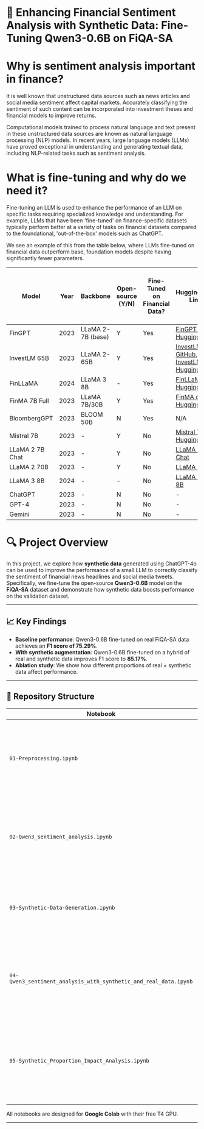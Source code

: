# 🚀 Enhancing Financial Sentiment Analysis with Synthetic Data: Fine-Tuning Qwen3-0.6B on FiQA-SA

# Why is sentiment analysis important in finance?
It is well known that unstructured data sources such as news articles and social media sentiment affect capital markets. Accurately classifying the sentiment of such content can be incorporated into investment theses and financial models to improve returns.

Computational models trained to process natural language and text present in these unstructured data sources are known as natural language processing (NLP) models. In recent years, large language models (LLMs) have proved exceptional in understanding and generating textual data, including NLP-related tasks such as sentiment analysis.

# What is fine-tuning and why do we need it?
Fine-tuning an LLM is used to enhance the performance of an LLM on specific tasks requiring specialized knowledge and understanding. For example, LLMs that have been 'fine-tuned' on finance-specific datasets typically perform better at a variety of tasks on financial datasets compared to the foundational, 'out-of-the-box' models such as ChatGPT.

We see an example of this from the table below, where LLMs fine-tuned on financial data outperform base, foundation models despite having significantly fewer parameters.

|Model          |Year|Backbone         |Open-source (Y/N)|Fine-Tuned on Financial Data?|HuggingFace Link                                                                                                                 |Financial Phrase Bank (micro F1) - 5-shot prompts|FiQA-SA (weighted F1) - 5-shot prompts|FOMC (micro-F1) - Zero-shot prompts|
|---------------|----|-----------------|-----------------|-----------------------------|---------------------------------------------------------------------------------------------------------------------------------|-------------------------------------------------|--------------------------------------|-----------------------------------|
|FinGPT         |2023|LLaMA 2-7B (base)|Y                |Yes                          |[FinGPT on HuggingFace](https://huggingface.co/FinGPT/fingpt-mt_llama2-7b_lora)                                                  |0.861                                            |0.825                                 |-                                  |
|InvestLM 65B   |2023|LLaMA 2-65B      |Y                |Yes                          |[InvestLM GitHub](https://github.com/AbaciNLP/InvestLM), [InvestLM on HuggingFace](https://huggingface.co/yixuantt/InvestLM2-AWQ)|0.71                                             |0.9                                   |0.61                               |
|FinLLaMA       |2024|LLaMA 3 8B       |-                |Yes                          |[FinLLaMA on HuggingFace](https://huggingface.co/TheFinAI/FinLLaMA-instruct)                                                     |0.7025                                           |0.7534                                |0.5                                |
|FinMA 7B Full  |2023|LLaMA 7B/30B     |Y                |Yes                          |[FinMA on HuggingFace](https://huggingface.co/TheFinAI/finma-7b-full)                                                            |0.87/0.88                                        |0.79                                  |0.52/0.49                          |
|BloombergGPT   |2023|BLOOM 50B        |N                |Yes                          |N/A                                                                                                                              |0.5107                                           |0.7505                                |-                                  |
|Mistral 7B     |2023|-                |Y                |No                           |[Mistral 7B on HuggingFace](https://huggingface.co/mistralai/Mistral-7B-v0.1)                                                    |0.29                                             |0.16                                  |0.37                               |
|LLaMA 2 7B Chat|2023|-                |Y                |No                           |[LLaMA 2 7B Chat](https://huggingface.co/meta-llama/Llama-2-7b-chat)                                                             |0.39                                             |0.76                                  |0.35                               |
|LLaMA 2 70B    |2023|-                |Y                |No                           |[LLaMA 2 70B](https://huggingface.co/meta-llama/Llama-2-70b)                                                                     |0.73                                             |0.83                                  |0.49                               |
|LLaMA 3 8B     |2024|-                |-                |No                           |[LLaMA 3.1 8B](https://huggingface.co/meta-llama/Llama-3.1-8B)                                                                   |0.6965                                           |0.5229                                |0.41                               |
|ChatGPT        |2023|-                |N                |No                           |-                                                                                                                                |0.78                                             |0.6                                   |0.64                               |
|GPT-4          |2023|-                |N                |No                           |-                                                                                                                                |0.78                                             |0.8                                   |0.71                               |
|Gemini         |2023|-                |N                |No                           |-                                                                                                                                |0.77                                             |0.81                                  |0.4                                |

# 🔍 Project Overview

In this project, we explore how **synthetic data** generated using ChatGPT-4o can be used to improve the performance of a small LLM to correctly classify the sentiment of financial news headlines and social media tweets. Specifically, we fine-tune the open-source **Qwen3-0.6B** model on the **FiQA-SA** dataset and demonstrate how synthetic data boosts performance on the validation dataset.

---

## 📈 Key Findings

- **Baseline performance**: Qwen3-0.6B fine-tuned on real FiQA-SA data achieves an **F1 score of 75.29%**.
- **With synthetic augmentation**: Qwen3-0.6B fine-tuned on a hybrid of real and synthetic data improves F1 score to **85.17%**.
- **Ablation study**: We show how different proportions of real + synthetic data affect performance.

---

## 🧪 Repository Structure

| Notebook | Purpose |
|----------|---------|
| `01-Preprocessing.ipynb` | Downloads, pre-processes and performs exploratory data analysis on the FiQA-SA dataset. |
| `02-Qwen3_sentiment_analysis.ipynb` | Fine-tunes Qwen3-0.6B on real FiQA-SA data and evaluates the model on the validation dataset |
| `03-Synthetic-Data-Generation.ipynb` | Uses ChatGPT-4o to generate synthetic financial text with sentiment labels. |
| `04-Qwen3_sentiment_analysis_with_synthetic_and_real_data.ipynb` | Fine-tunes Qwen3-0.6B on real + synthetic data and evaluates the model on the validation dataset. |
| `05-Synthetic_Proportion_Impact_Analysis.ipynb` | Compares the performance of Qwen3 models fine-tuned on different proportions of real + synthetic data.|


All notebooks are designed for **Google Colab** with their free T4 GPU.

---

